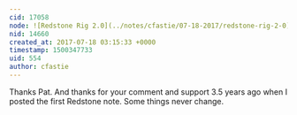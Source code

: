 ```yaml
---
cid: 17058
node: ![Redstone Rig 2.0](../notes/cfastie/07-18-2017/redstone-rig-2-0)
nid: 14660
created_at: 2017-07-18 03:15:33 +0000
timestamp: 1500347733
uid: 554
author: cfastie
---
```


Thanks Pat. And thanks for your comment and support 3.5 years ago when I posted the first Redstone note. Some things never change.